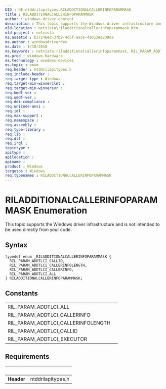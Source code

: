 ```yaml
---
UID : NE:ntddrilapitypes.RILADDITIONALCALLERINFOPARAMMASK
title : RILADDITIONALCALLERINFOPARAMMASK
author : windows-driver-content
description : This topic supports the Windows driver infrastructure and is not intended to be used directly from your code.
old-location : netvista\riladditionalcallerinfoparammask.htm
old-project : netvista
ms.assetid : b37246ed-37b8-4d5f-aace-41053ea839da
ms.author : windowsdriverdev
ms.date : 1/18/2018
ms.keywords : netvista.riladditionalcallerinfoparammask, RIL_PARAM_ADDTLCI_ALL, RIL_PARAM_ADDTLCI_CALLERINFO, ntddrilapitypes/RIL_PARAM_ADDTLCI_ALL, RILADDITIONALCALLERINFOPARAMMASK enumeration [Network Drivers Starting with Windows Vista], ntddrilapitypes/RIL_PARAM_ADDTLCI_CALLERINFO, RIL_PARAM_ADDTLCI_CALLERINFOLENGTH, ntddrilapitypes/RIL_PARAM_ADDTLCI_CALLERINFOLENGTH, ntddrilapitypes/RIL_PARAM_ADDTLCI_CALLID, RIL_PARAM_ADDTLCI_CALLID, RILADDITIONALCALLERINFOPARAMMASK, ntddrilapitypes/RILADDITIONALCALLERINFOPARAMMASK
ms.prod : windows-hardware
ms.technology : windows-devices
ms.topic : enum
req.header : ntddrilapitypes.h
req.include-header : 
req.target-type : Windows
req.target-min-winverclnt : 
req.target-min-winversvr : 
req.kmdf-ver : 
req.umdf-ver : 
req.ddi-compliance : 
req.unicode-ansi : 
req.idl : 
req.max-support : 
req.namespace : 
req.assembly : 
req.type-library : 
req.lib : 
req.dll : 
req.irql : 
topictype : 
apitype : 
apilocation : 
apiname : 
product : Windows
targetos : Windows
req.typenames : RILADDITIONALCALLERINFOPARAMMASK
---
```


# RILADDITIONALCALLERINFOPARAMMASK Enumeration
This topic supports the Windows driver infrastructure and is not intended to be used directly from your code.

## Syntax
````
typedef enum _RILADDITIONALCALLERINFOPARAMMASK { 
  RIL_PARAM_ADDTLCI_CALLID,
  RIL_PARAM_ADDTLCI_CALLERINFOLENGTH,
  RIL_PARAM_ADDTLCI_CALLERINFO,
  RIL_PARAM_ADDTLCI_ALL
} RILADDITIONALCALLERINFOPARAMMASK;
````

## Constants

<table>

<tr>
<td>RIL_PARAM_ADDTLCI_ALL</td>
<td></td>
</tr>

<tr>
<td>RIL_PARAM_ADDTLCI_CALLERINFO</td>
<td></td>
</tr>

<tr>
<td>RIL_PARAM_ADDTLCI_CALLERINFOLENGTH</td>
<td></td>
</tr>

<tr>
<td>RIL_PARAM_ADDTLCI_CALLID</td>
<td></td>
</tr>

<tr>
<td>RIL_PARAM_ADDTLCI_EXECUTOR</td>
<td></td>
</tr>
</table>


## Requirements
| &nbsp; | &nbsp; |
| ---- |:---- |
| **Header** | ntddrilapitypes.h |